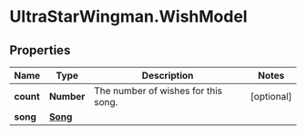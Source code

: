 # UltraStarWingman.WishModel

## Properties

Name | Type | Description | Notes
------------ | ------------- | ------------- | -------------
**count** | **Number** | The number of wishes for this song. | [optional] 
**song** | [**Song**](Song.md) |  | 



